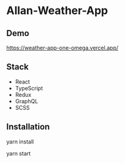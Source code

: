 # Allan-Weather-App

## Demo

https://weather-app-one-omega.vercel.app/

## Stack

- React
- TypeScript
- Redux
- GraphQL
- SCSS

## Installation

yarn install

yarn start
